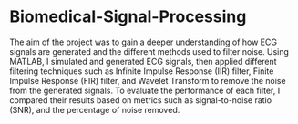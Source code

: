 # Biomedical-Signal-Processing

The aim of the project was to gain a deeper understanding of how ECG signals are generated and the different methods used to filter noise. Using MATLAB, I simulated and generated ECG signals, then applied different filtering techniques such as Infinite Impulse Response (IIR) filter, Finite Impulse Response (FIR) filter, and Wavelet Transform to remove the noise from the generated signals. To evaluate the performance of each filter, I compared their results based on metrics such as signal-to-noise ratio (SNR), and the percentage of noise removed.
